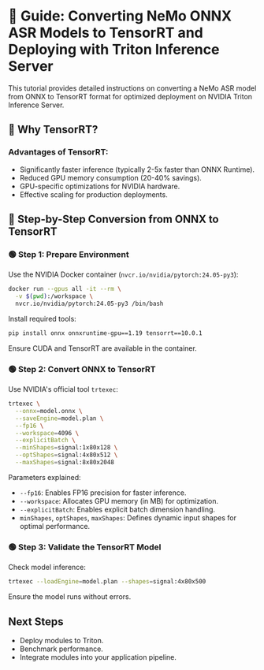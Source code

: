 # 🚀 Guide: Converting NeMo ONNX ASR Models to TensorRT and Deploying with Triton Inference Server

This tutorial provides detailed instructions on converting a NeMo ASR model from ONNX to TensorRT format for optimized deployment on NVIDIA Triton Inference Server.

## 📌 Why TensorRT?

### Advantages of TensorRT:
- Significantly faster inference (typically 2-5x faster than ONNX Runtime).
- Reduced GPU memory consumption (20-40% savings).
- GPU-specific optimizations for NVIDIA hardware.
- Effective scaling for production deployments.

## 🔧 Step-by-Step Conversion from ONNX to TensorRT

### 🟢 Step 1: Prepare Environment

Use the NVIDIA Docker container (`nvcr.io/nvidia/pytorch:24.05-py3`):

```bash
docker run --gpus all -it --rm \
  -v $(pwd):/workspace \
  nvcr.io/nvidia/pytorch:24.05-py3 /bin/bash
```

Install required tools:

```bash
pip install onnx onnxruntime-gpu==1.19 tensorrt==10.0.1
```

Ensure CUDA and TensorRT are available in the container.

### 🟢 Step 2: Convert ONNX to TensorRT

Use NVIDIA's official tool `trtexec`:

```bash
trtexec \
  --onnx=model.onnx \
  --saveEngine=model.plan \
  --fp16 \
  --workspace=4096 \
  --explicitBatch \
  --minShapes=signal:1x80x128 \
  --optShapes=signal:4x80x512 \
  --maxShapes=signal:8x80x2048
```

Parameters explained:
- `--fp16`: Enables FP16 precision for faster inference.
- `--workspace`: Allocates GPU memory (in MB) for optimization.
- `--explicitBatch`: Enables explicit batch dimension handling.
- `minShapes`, `optShapes`, `maxShapes`: Defines dynamic input shapes for optimal performance.

### 🟢 Step 3: Validate the TensorRT Model

Check model inference:

```bash
trtexec --loadEngine=model.plan --shapes=signal:4x80x500
```

Ensure the model runs without errors.

## Next Steps
- Deploy modules to Triton.
- Benchmark performance.
- Integrate modules into your application pipeline.